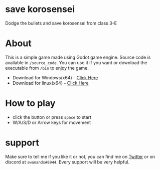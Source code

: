 # save korosensei
Dodge the bullets and save korosensei from class 3-E

# About
This is a simple game made using Godot game engine. Source code is available in `/source_code`. You can use it if you want or download the executable from `/bin` to enjoy the game.

- Download for Windows(x64) - [Click Here](https://github.com/swanandx/save-korosensei/raw/main/bin/save_korosensei.exe)
- Download for linux(x64) - [Click Here](https://github.com/swanandx/save-korosensei/raw/main/bin/save_korosensei_linux)

# How to play
- click the button or press `space` to start
- W/A/S/D or Arrow keys for movement

# support
Make sure to tell me if you like it or not, you can find me on [Twitter](https://twitter.com/_swanandx) or on discord at `swanandx#8944`.
Every support will be very helpful.